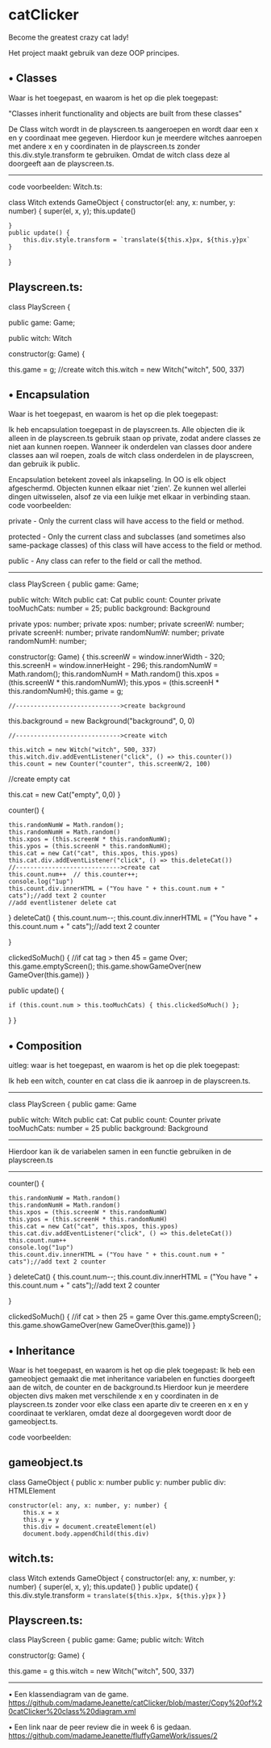 # catClicker
Become the greatest crazy cat lady!

Het project maakt gebruik van deze OOP principes.

• Classes
------------------------------------------------------------------------------------------------------------------------------------
Waar is het toegepast, en waarom is het op die plek toegepast:

"Classes inherit functionality and objects are built from these classes"

De Class witch wordt in de playscreen.ts aangeroepen en wordt daar een x en y coordinaat mee gegeven.
Hierdoor kun je meerdere witches aanroepen met andere x en y coordinaten in de playscreen.ts zonder this.div.style.transform te gebruiken. Omdat de witch class deze al doorgeeft aan de playscreen.ts.

------------------------------------------------------------------------------------------------------------------------------------
code voorbeelden: Witch.ts:

class Witch extends GameObject {
    constructor(el: any, x: number, y: number) {
        super(el, x, y);
        this.update()

    }
    public update() {
        this.div.style.transform = `translate(${this.x}px, ${this.y}px`
    }
}


Playscreen.ts:
------------------------------------------------------------------------------------------------------------------------------------

class PlayScreen {

  public game: Game;

  public witch: Witch
 
  constructor(g: Game) {

  this.game = g;
  //create witch
  this.witch = new Witch("witch", 500, 337)
 

• Encapsulation
------------------------------------------------------------------------------------------------------------------------------------

Waar is het toegepast, en waarom is het op die plek toegepast:

Ik heb encapsulation toegepast in de playscreen.ts. Alle objecten die ik alleen in de playscreen.ts gebruik staan op private, zodat andere classes ze niet aan kunnen roepen. Wanneer ik onderdelen van classes door andere classes aan wil roepen, zoals de witch class onderdelen in de playscreen, dan gebruik ik public.

Encapsulation betekent zoveel als inkapseling. In OO is elk object afgeschermd. Objecten kunnen elkaar niet 'zien'. Ze kunnen wel allerlei dingen uitwisselen, alsof ze via een luikje met elkaar in verbinding staan.
code voorbeelden:

private - Only the current class will have access to the field or method.

protected - Only the current class and subclasses (and sometimes also same-package classes) of this class will have access to the field or method.

public - Any class can refer to the field or call the method.

------------------------------------------------------------------------------------------------------------------------------------
class PlayScreen {
  public game: Game;

  public witch: Witch
  public cat: Cat
  public count: Counter
  private tooMuchCats: number = 25;
  public background: Background


  private ypos: number;
  private xpos: number;
  private screenW: number;
  private screenH: number;
  private randomNumW: number;
  private randomNumH: number;


  constructor(g: Game) {
    this.screenW = window.innerWidth - 320;
    this.screenH = window.innerHeight - 296;
    this.randomNumW = Math.random();
    this.randomNumH = Math.random()
    this.xpos = (this.screenW * this.randomNumW);
    this.ypos = (this.screenH * this.randomNumH);
    this.game = g;

    //----------------------------->create background
   
   this.background = new Background("background", 0, 0)

    //----------------------------->create witch
    
    this.witch = new Witch("witch", 500, 337)
    this.witch.div.addEventListener("click", () => this.counter())
    this.count = new Counter("counter", this.screenW/2, 100)
   

   //create empty cat
  
  this.cat = new Cat("empty", 0,0)
  }

  counter() {

    this.randomNumW = Math.random();
    this.randomNumH = Math.random()
    this.xpos = (this.screenW * this.randomNumW);
    this.ypos = (this.screenH * this.randomNumH);
    this.cat = new Cat("cat", this.xpos, this.ypos)
    this.cat.div.addEventListener("click", () => this.deleteCat())
    //----------------------------->create cat
    this.count.num++  // this.counter++; 
    console.log("1up")
    this.count.div.innerHTML = ("You have " + this.count.num + " cats");//add text 2 counter
    //add eventlistener delete cat


  }
  deleteCat() {
    this.count.num--;
    this.count.div.innerHTML = ("You have " + this.count.num + " cats");//add text 2 counter
   
  }

  clickedSoMuch() {  //if cat tag > then 45 = game Over;
    this.game.emptyScreen();
    this.game.showGameOver(new GameOver(this.game))
  }

  public update() {
   
    if (this.count.num > this.tooMuchCats) { this.clickedSoMuch() };


  }
}


• Composition 
------------------------------------------------------------------------------------------------------------------------------------
uitleg: waar is het toegepast, en waarom is het op die plek toegepast:

Ik heb een witch, counter en cat class die ik aanroep in de playscreen.ts. 

------------------------------------------------------------------------------------------------------------------------------------
class PlayScreen {
public game: Game

  public witch: Witch
  public cat: Cat
  public count: Counter
  private tooMuchCats: number = 25
  public background: Background
  
  
------------------------------------------------------------------------------------------------------------------------------------
Hierdoor kan ik de variabelen samen in een functie gebruiken in de playscreen.ts

------------------------------------------------------------------------------------------------------------------------------------


counter() {

    this.randomNumW = Math.random()
    this.randomNumH = Math.random()
    this.xpos = (this.screenW * this.randomNumW)
    this.ypos = (this.screenH * this.randomNumH)
    this.cat = new Cat("cat", this.xpos, this.ypos)
    this.cat.div.addEventListener("click", () => this.deleteCat())  
    this.count.num++   
    console.log("1up")
    this.count.div.innerHTML = ("You have " + this.count.num + " cats");//add text 2 counter

  }
  deleteCat() {
    this.count.num--;
    this.count.div.innerHTML = ("You have " + this.count.num + " cats");//add text 2 counter
   
  }

  clickedSoMuch() {  //if cat  > then 25 = game Over
    this.game.emptyScreen();
    this.game.showGameOver(new GameOver(this.game))
  }
  

• Inheritance 
------------------------------------------------------------------------------------------------------------------------------------
Waar is het toegepast, en waarom is het op die plek toegepast:
Ik heb een gameobject gemaakt die met inheritance  variabelen en functies doorgeeft aan de witch, de counter en de background.ts
Hierdoor kun je meerdere objecten divs maken met verschilende x en y coordinaten in de playscreen.ts zonder voor elke class een aparte div te creeren en x en y coordinaat te verklaren, omdat deze al doorgegeven wordt door de gameobject.ts.

code voorbeelden:

gameobject.ts
------------------------------------------------------------------------------------------------------------------------------------
class GameObject {
    public x: number
    public y: number
    public div: HTMLElement


    constructor(el: any, x: number, y: number) {
        this.x = x
        this.y = y
        this.div = document.createElement(el)
        document.body.appendChild(this.div)
        

witch.ts:
------------------------------------------------------------------------------------------------------------------------------------
class Witch extends GameObject {
    constructor(el: any, x: number, y: number) {
        super(el, x, y);
        this.update()
    }
    public update() {
        this.div.style.transform = `translate(${this.x}px, ${this.y}px`
    }
}


Playscreen.ts:
------------------------------------------------------------------------------------------------------------------------------------
class PlayScreen {
  public game: Game;
  public witch: Witch
 
  constructor(g: Game) {

  this.game = g
  this.witch = new Witch("witch", 500, 337)
 
------------------------------------------------------------------------------------------------------------------------------------

 • Een klassendiagram van de game.
https://github.com/madameJeanette/catClicker/blob/master/Copy%20of%20catClicker%20class%20diagram.xml
 
 
 • Een link naar de peer review die in week 6 is gedaan. 
 https://github.com/madameJeanette/fluffyGameWork/issues/2
 
